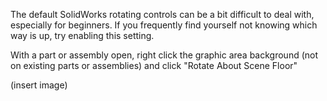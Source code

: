 The default SolidWorks rotating controls can be a bit difficult to deal with, especially for beginners. If you frequently find yourself not knowing which way is up, try enabling this setting.

With a part or assembly open, right click the graphic area background (not on existing parts or assemblies) and click "Rotate About Scene Floor"

(insert image)